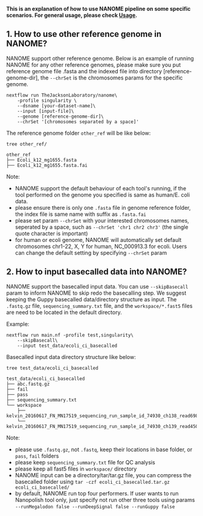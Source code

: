 **This is an explanation of how to use NANOME pipeline on some specific scenarios. For general usage, please check [Usage](https://github.com/TheJacksonLaboratory/nanome/blob/master/docs/Usage.md).**
## 1. How to use other reference genome in NANOME? 

NANOME support other reference genome. Below is an example of running NANOME for any other reference genomes, please make sure you put reference genome file .fasta and the indexed file into directory [reference-genome-dir], the `--chrSet` is the chromosomes params for the specific genome. 

```angular2html
nextflow run TheJacksonLaboratory/nanome\
    -profile singularity \
    --dsname [your-dataset-name]\
    --input [input-file]\
    --genome [reference-genome-dir]\
    --chrSet '[chromosomes separated by a space]'
```

The reference genome folder `other_ref` will be like below:
```angular2html
tree other_ref/

other_ref
├── Ecoli_k12_mg1655.fasta
├── Ecoli_k12_mg1655.fasta.fai
```

Note: 
* NANOME support the default behaviour of each tool's running, if the tool performed on the genome you specified is same as human/E. coli data. 
* please ensure there is only one `.fasta` file in genome reference folder, the index file is same name with suffix as `.fasta.fai`
* please set param `--chrSet` with your interested chromosomes names, seperated by a space, such as `--chrSet 'chr1 chr2 chr3'` (the single quote character is important)
* for human or ecoli genome, NANOME will automatically set default chromosomes chr1-22, X, Y for human, NC_000913.3 for ecoli. Users can change the default setting by specifying `--chrSet` param

## 2. How to input basecalled data into NANOME? 

NANOME support the basecalled input data. You can use `--skipBasecall` param to inform NANOME to skip redo the basecalling step. We suggest keeping the Guppy basecalled data/directory structure as input. The `.fastq.gz` file, `sequencing_summary.txt` file, and the `workspace/*.fast5` files are need to be located in the default directory.  

Example:
```angular2html
nextflow run main.nf -profile test,singularity\
    --skipBasecall\
    --input test_data/ecoli_ci_basecalled
```

Basecalled input data directory structure like below:
```angular2html
tree test_data/ecoli_ci_basecalled

test_data/ecoli_ci_basecalled
├── abc.fastq.gz
├── fail
├── pass
├── sequencing_summary.txt
└── workspace
    ├── kelvin_20160617_FN_MN17519_sequencing_run_sample_id_74930_ch138_read698_strand.fast5
    └── kelvin_20160617_FN_MN17519_sequencing_run_sample_id_74930_ch139_read4507_strand.fast5
```
Note:
* please use `.fastq.gz`, not `.fastq`, keep their locations in base folder, or `pass`, `fail` folders
* please keep `sequencing_summary.txt` file for QC analysis
* please keep all fast5 files in `workspace/` directory
* NANOME input can be a directory/tar/tar.gz file, you can compress the basecalled folder using `tar -czf ecoli_ci_basecalled.tar.gz ecoli_ci_basecalled/`
* by default, NANOME run top four performers. If user wants to run Nanopolish tool only, just specify not run other three tools using params `--runMegalodon false --runDeepSignal false --runGuppy false`
